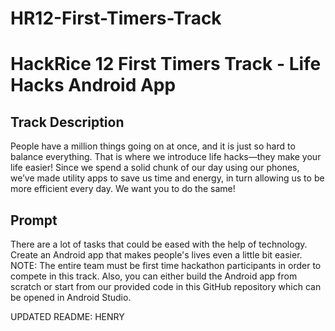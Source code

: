 # HR12-First-Timers-Track
# HackRice 12 First Timers Track - Life Hacks Android App

## Track Description
People have a million things going on at once, and it is just so hard to balance everything. That is where we introduce life hacks—they make your life easier! Since we spend a solid chunk of our day using our phones, we’ve made utility apps to save us time and energy, in turn allowing us to be more efficient every day. We want you to do the same!


## Prompt
There are a lot of tasks that could be eased with the help of technology. Create an Android app that makes people's lives even a little bit easier.
NOTE: The entire team must be first time hackathon participants in order to compete in this track. Also, you can either build the Android app from scratch or start from our provided code in this GitHub repository which can be opened in Android Studio.

UPDATED README: HENRY